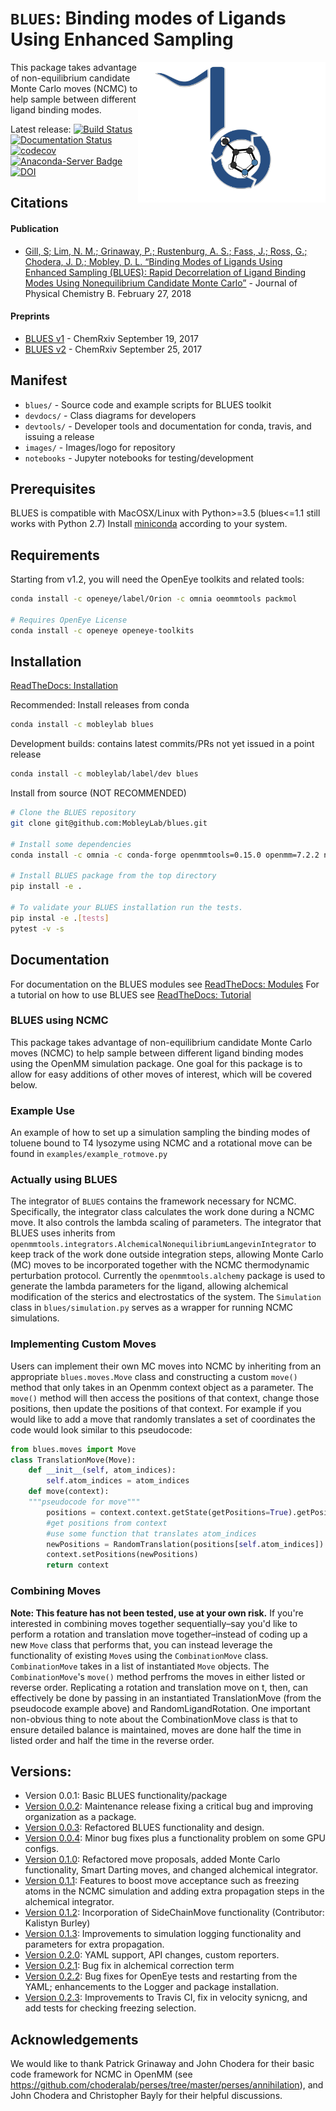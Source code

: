 # `BLUES`: Binding modes of Ligands Using Enhanced Sampling
<img align="right" src="./images/blues.png" width="300">

This package takes advantage of non-equilibrium candidate Monte Carlo moves (NCMC) to help sample between different ligand binding modes.

Latest release:
[![Build Status](https://travis-ci.org/MobleyLab/blues.svg?branch=master)](https://travis-ci.org/MobleyLab/blues)
[![Documentation Status](https://readthedocs.org/projects/mobleylab-blues/badge/?version=stable)](https://mobleylab-blues.readthedocs.io/en/stable/?badge=stable)
[![codecov](https://codecov.io/gh/MobleyLab/blues/branch/master/graph/badge.svg)](https://codecov.io/gh/MobleyLab/blues)
[![Anaconda-Server Badge](https://anaconda.org/mobleylab/blues/badges/version.svg)](https://anaconda.org/mobleylab/blues)
 [![DOI](https://zenodo.org/badge/62096511.svg)](https://zenodo.org/badge/latestdoi/62096511)

## Citations
#### Publication
- [Gill, S; Lim, N. M.; Grinaway, P.; Rustenburg, A. S.; Fass, J.; Ross, G.; Chodera, J. D.; Mobley, D. L. “Binding Modes of Ligands Using Enhanced Sampling (BLUES): Rapid Decorrelation of Ligand Binding Modes Using Nonequilibrium Candidate Monte Carlo”](https://pubs.acs.org/doi/abs/10.1021/acs.jpcb.7b11820) - Journal of Physical Chemistry B. February 27, 2018

#### Preprints
- [BLUES v1](https://chemrxiv.org/articles/Binding_Modes_of_Ligands_Using_Enhanced_Sampling_BLUES_Rapid_Decorrelation_of_Ligand_Binding_Modes_Using_Nonequilibrium_Candidate_Monte_Carlo/5406907) - ChemRxiv September 19, 2017
- [BLUES v2](https://doi.org/10.26434/chemrxiv.5406907.v2) - ChemRxiv September 25, 2017

## Manifest
* `blues/` -  Source code and example scripts for BLUES toolkit
* `devdocs/` - Class diagrams for developers
* `devtools/` - Developer tools and documentation for conda, travis, and issuing a release
* `images/` - Images/logo for repository
* `notebooks` - Jupyter notebooks for testing/development

## Prerequisites
BLUES is compatible with MacOSX/Linux with Python>=3.5 (blues<=1.1 still works with Python 2.7)
Install [miniconda](http://conda.pydata.org/miniconda.html) according to your system.

## Requirements
Starting from v1.2, you will need the OpenEye toolkits and related tools:
```bash
conda install -c openeye/label/Orion -c omnia oeommtools packmol

# Requires OpenEye License
conda install -c openeye openeye-toolkits
```

## Installation
[ReadTheDocs: Installation](https://mobleylab-blues.readthedocs.io/en/latest/installation.html)

Recommended: Install releases from conda
```bash
conda install -c mobleylab blues
```

Development builds: contains latest commits/PRs not yet issued in a point release
```bash
conda install -c mobleylab/label/dev blues
```

Install from source (NOT RECOMMENDED)
```bash
# Clone the BLUES repository
git clone git@github.com:MobleyLab/blues.git

# Install some dependencies
conda install -c omnia -c conda-forge openmmtools=0.15.0 openmm=7.2.2 numpy cython

# Install BLUES package from the top directory
pip install -e .

# To validate your BLUES installation run the tests.
pip instal -e .[tests]
pytest -v -s
```

## Documentation
For documentation on the BLUES modules see [ReadTheDocs: Modules](https://mobleylab-blues.readthedocs.io/en/latest/module_doc.html)
For a tutorial on how to use BLUES see [ReadTheDocs: Tutorial](https://mobleylab-blues.readthedocs.io/en/latest/tutorial.html)

### BLUES using NCMC
This package takes advantage of non-equilibrium candidate Monte Carlo moves (NCMC) to help sample between different ligand binding modes using the OpenMM simulation package.  One goal for this package is to allow for easy additions of other moves of interest, which will be covered below.

### Example Use
An example of how to set up a simulation sampling the binding modes of toluene bound to T4 lysozyme using NCMC and a rotational move can be found in `examples/example_rotmove.py`

### Actually using BLUES
The integrator of `BLUES` contains the framework necessary for NCMC.  Specifically, the integrator class calculates the work done during a NCMC move. It also controls the lambda scaling of parameters. The integrator that BLUES uses inherits from `openmmtools.integrators.AlchemicalNonequilibriumLangevinIntegrator` to keep track of the work done outside integration steps, allowing Monte Carlo (MC) moves to be incorporated together with the NCMC thermodynamic perturbation protocol. Currently the `openmmtools.alchemy` package is used to generate the lambda parameters for the ligand, allowing alchemical modification of the sterics and electrostatics of the system.
The `Simulation` class in `blues/simulation.py` serves as a wrapper for running NCMC simulations.

### Implementing Custom Moves
Users can implement their own MC moves into NCMC by inheriting from an appropriate `blues.moves.Move` class and constructing a custom `move()` method that only takes in an Openmm context object as a parameter. The `move()` method will then access the positions of that context, change those positions, then update the positions of that context. For example if you would like to add a move that randomly translates a set of coordinates the code would look similar to this pseudocode:

```python
from blues.moves import Move
class TranslationMove(Move):
   	def __init__(self, atom_indices):
   		self.atom_indices = atom_indices
   	def move(context):
   	"""pseudocode for move"""
   		positions = context.context.getState(getPositions=True).getPositions(asNumpy=True)
   		#get positions from context
   		#use some function that translates atom_indices
   		newPositions = RandomTranslation(positions[self.atom_indices])
   		context.setPositions(newPositions)
   		return context
```

### Combining Moves
**Note: This feature has not been tested, use at your own risk.**
If you're interested in combining moves together sequentially–say you'd like to perform a rotation and translation move together–instead of coding up a new `Move` class that performs that, you can instead leverage the functionality of existing `Move`s using the `CombinationMove` class. `CombinationMove` takes in a list of instantiated `Move` objects. The `CombinationMove`'s `move()` method perfroms the moves in either listed or reverse order. Replicating a rotation and translation move on t, then, can effectively be done by passing in an instantiated TranslationMove (from the pseudocode example above) and RandomLigandRotation.
One important non-obvious thing to note about the CombinationMove class is that to ensure detailed balance is maintained, moves are done half the time in listed order and half the time in the reverse order.

## Versions:
- Version 0.0.1: Basic BLUES functionality/package
- [Version 0.0.2](http://dx.doi.org/10.5281/zenodo.438714): Maintenance release fixing a critical bug and improving organization as a package.
- [Version 0.0.3](http://dx.doi.org/10.5281/zenodo.569065): Refactored BLUES functionality and design.
- [Version 0.0.4](http://dx.doi.org/10.5281/zenodo.569074): Minor bug fixes plus a functionality problem on some GPU configs.
- [Version 0.1.0](http://dx.doi.org/10.5281/zenodo.837900): Refactored move proposals, added Monte Carlo functionality, Smart Darting moves, and changed alchemical integrator.
- [Version 0.1.1](https://doi.org/10.5281/zenodo.1028925): Features to boost move acceptance such as freezing atoms in the NCMC simulation and adding extra propagation steps in the alchemical integrator.
- [Version 0.1.2](https://doi.org/10.5281/zenodo.1040364): Incorporation of SideChainMove functionality (Contributor: Kalistyn Burley)
- [Version 0.1.3](https://doi.org/10.5281/zenodo.1048250): Improvements to simulation logging functionality and parameters for extra propagation.
- [Version 0.2.0](https://doi.org/10.5281/zenodo.1284568): YAML support, API changes, custom reporters.
- [Version 0.2.1](https://doi.org/10.5281/zenodo.1288925): Bug fix in alchemical correction term
- [Version 0.2.2](https://doi.org/10.5281/zenodo.1324415): Bug fixes for OpenEye tests and restarting from the YAML; enhancements to the Logger and package installation.
- [Version 0.2.3](https://zenodo.org/badge/latestdoi/62096511): Improvements to Travis CI, fix in velocity synicng, and add tests for checking freezing selection.

## Acknowledgements
We would like to thank Patrick Grinaway and John Chodera for their basic code framework for NCMC in OpenMM (see https://github.com/choderalab/perses/tree/master/perses/annihilation), and John Chodera and Christopher Bayly for their helpful discussions.
